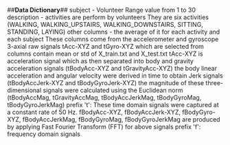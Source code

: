 
##**Data Dictionary**##
subject - Volunteer
		Range value from 1 to 30
description - activities are perform by volunteers
			They are six activities (WALKING, WALKING_UPSTAIRS, WALKING_DOWNSTAIRS, SITTING, STANDING, LAYING)
other columns -  the average of it for each activity and each subject
				These columns come from the accelerometer and gyroscope 3-axial raw signals tAcc-XYZ and tGyro-XYZ
				which are selected from columns contain mean or std of X_train.txt and X_test.txt
				tAcc-XYZ is acceleration signal which as then separated into body and gravity acceleration signals (tBodyAcc-XYZ and tGravityAcc-XYZ)
				the body linear acceleration and angular velocity were derived in time to 
				obtain Jerk signals (tBodyAccJerk-XYZ and tBodyGyroJerk-XYZ)
				the magnitude of these three-dimensional signals were calculated 
                using the Euclidean norm (tBodyAccMag, tGravityAccMag, tBodyAccJerkMag, tBodyGyroMag, tBodyGyroJerkMag)
				prefix 't': These time domain signals were captured at a constant rate of 50 Hz.
				fBodyAcc-XYZ, fBodyAccJerk-XYZ, fBodyGyro-XYZ, fBodyAccJerkMag, fBodyGyroMag, fBodyGyroJerkMag
				are produced by applying Fast Fourier Transform (FFT) for above signals
				prefix 'f': frequency domain signals
	
	
				